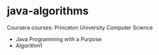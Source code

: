 # java-algorithms
 Coursera courses: Princeton University Computer Science
 - Java Programming with a Purpose
 - Algorithm1
